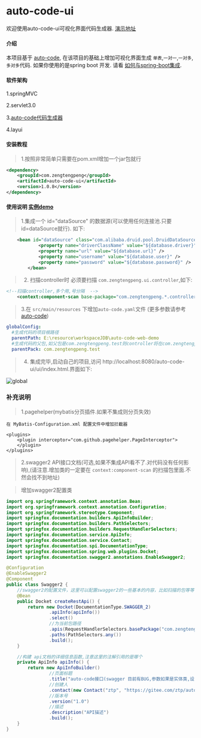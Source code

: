 # auto-code-ui
欢迎使用auto-code-ui可视化界面代码生成器. [演示地址](http://106.13.101.206:8010/auto-code-ui/ui/index.html)
#### 介绍
本项目基于 [auto-code](https://gitee.com/ztp/auto-code),
在该项目的基础上增加可视化界面生成 `单表`,`一对一`,`一对多`,`多对多`代码.
如果你使用的是spring boot 开发. 请看 [如何与spring-boot集成](https://gitee.com/ztp/auto-code-ui-spring-boot-starter).

#### 软件架构

1.springMVC

2.servlet3.0

3.[auto-code代码生成器](https://gitee.com/ztp/auto-code)

4.layui


#### 安装教程

> 1.按照非常简单只需要在pom.xml增加一个jar包就行

```xml
<dependency>
    <groupId>com.zengtengpeng</groupId>
    <artifactId>auto-code-ui</artifactId>
    <version>1.0.8</version>
</dependency>
```


#### 使用说明 [实例demo](https://gitee.com/ztp/auto-code-web-demo)

>1.集成一个 id="dataSource" 的数据源(可以使用任何连接池.只要id=dataSource就行). 如下:
```xml
    <bean id="dataSource" class="com.alibaba.druid.pool.DruidDataSource" init-method="init" destroy-method="close">
    		<property name="driverClassName" value="${database.driver}" />
    		<property name="url" value="${database.url}" />
    		<property name="username" value="${database.user}" />
    		<property name="password" value="${database.password}" />
    	</bean>
```

> 2. 扫描controller时 必须要扫描 `com.zengtengpeng.ui.controller`,如下:
```xml
<!--扫描controller,多个用,号分隔  -->
	<context:component-scan base-package="com.zengtengpeng.*.controller,com.zengtengpeng.ui.controller" />
```


> 3.在 `src/main/resources` 下增加`auto-code.yaml`文件  (更多参数请参考 [auto-code](https://gitee.com/ztp/auto-code#3))
```yaml
globalConfig:
  #生成代码的项目根路径
  parentPath: E:\resource\workspaceJDB\auto-code-web-demo
  #生成代码的父包,如父包是com.zengtengpeng.test则controller将在com.zengtengpeng.test.controller下.bean,service,dao同理
  parentPack: com.zengtengpeng.test
```

> 4. 集成完毕,启动自己的项目,访问 http://localhost:8080/auto-code-ui/ui/index.html.界面如下:

![global](http://images.zengtengpeng.com/auto-code-ui/global.png)


### 补充说明

>1.pagehelper(mybatis分页插件.如果不集成则分页失效)

    在 MyBatis-Configuration.xml 配置文件中增加拦截器
    
    <plugins>
        <plugin interceptor="com.github.pagehelper.PageInterceptor">
        </plugin>
    </plugins>
    
>2.swagger2 API接口文档(可选,如果不集成API看不了.对代码没有任何影响),(请注意.增加类的一定要在 `context:component-scan` 的扫描包里面.不然会找不到地址)

> 增加swagger2配置类

```java
import org.springframework.context.annotation.Bean;
import org.springframework.context.annotation.Configuration;
import org.springframework.stereotype.Component;
import springfox.documentation.builders.ApiInfoBuilder;
import springfox.documentation.builders.PathSelectors;
import springfox.documentation.builders.RequestHandlerSelectors;
import springfox.documentation.service.ApiInfo;
import springfox.documentation.service.Contact;
import springfox.documentation.spi.DocumentationType;
import springfox.documentation.spring.web.plugins.Docket;
import springfox.documentation.swagger2.annotations.EnableSwagger2;

@Configuration
@EnableSwagger2
@Component
public class Swagger2 {
    //swagger2的配置文件，这里可以配置swagger2的一些基本的内容，比如扫描的包等等
    @Bean
    public Docket createRestApi() {
        return new Docket(DocumentationType.SWAGGER_2)
                .apiInfo(apiInfo())
                .select()
                //为当前包路径
                .apis(RequestHandlerSelectors.basePackage("com.zengtengpeng"))
                .paths(PathSelectors.any())
                .build();
    }

    //构建 api文档的详细信息函数,注意这里的注解引用的是哪个
    private ApiInfo apiInfo() {
        return new ApiInfoBuilder()
                //页面标题
                .title("auto-code接口(swagger 目前有BUG,参数如果是实体类,设置忽略该参数不起作用.所以请忽略下面 (*.*) 带点的参数,这些参数不会被使用)")
                //创建人
                .contact(new Contact("ztp", "https://gitee.com/ztp/auto-code", "744489075@qq.com"))
                //版本号
                .version("1.0")
                //描述
                .description("API描述")
                .build();
    }
}
```